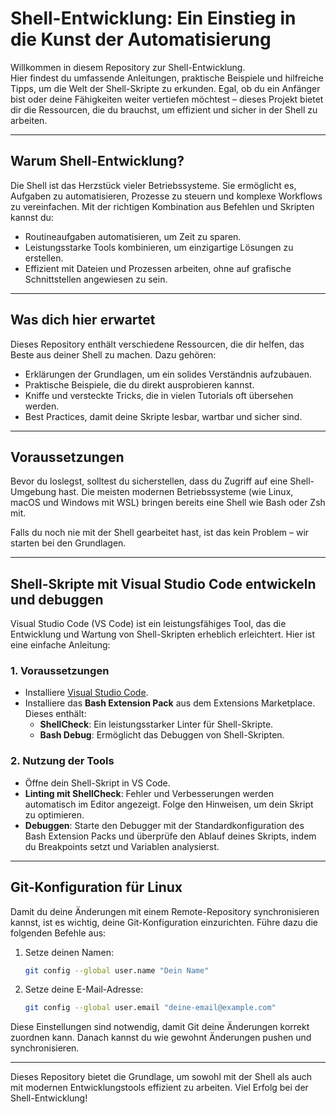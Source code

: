 # Shell-Entwicklung: Ein Einstieg in die Kunst der Automatisierung

Willkommen in diesem Repository zur Shell-Entwicklung.  
Hier findest du umfassende Anleitungen, praktische Beispiele und hilfreiche Tipps, um die Welt der Shell-Skripte zu erkunden. Egal, ob du ein Anfänger bist oder deine Fähigkeiten weiter vertiefen möchtest – dieses Projekt bietet dir die Ressourcen, die du brauchst, um effizient und sicher in der Shell zu arbeiten.

---

## Warum Shell-Entwicklung?

Die Shell ist das Herzstück vieler Betriebssysteme. Sie ermöglicht es, Aufgaben zu automatisieren, Prozesse zu steuern und komplexe Workflows zu vereinfachen. Mit der richtigen Kombination aus Befehlen und Skripten kannst du:

- Routineaufgaben automatisieren, um Zeit zu sparen.  
- Leistungsstarke Tools kombinieren, um einzigartige Lösungen zu erstellen.  
- Effizient mit Dateien und Prozessen arbeiten, ohne auf grafische Schnittstellen angewiesen zu sein.  

---

## Was dich hier erwartet

Dieses Repository enthält verschiedene Ressourcen, die dir helfen, das Beste aus deiner Shell zu machen. Dazu gehören:

- Erklärungen der Grundlagen, um ein solides Verständnis aufzubauen.  
- Praktische Beispiele, die du direkt ausprobieren kannst.  
- Kniffe und versteckte Tricks, die in vielen Tutorials oft übersehen werden.  
- Best Practices, damit deine Skripte lesbar, wartbar und sicher sind.  

---

## Voraussetzungen

Bevor du loslegst, solltest du sicherstellen, dass du Zugriff auf eine Shell-Umgebung hast. Die meisten modernen Betriebssysteme (wie Linux, macOS und Windows mit WSL) bringen bereits eine Shell wie Bash oder Zsh mit.

Falls du noch nie mit der Shell gearbeitet hast, ist das kein Problem – wir starten bei den Grundlagen.

---

## Shell-Skripte mit Visual Studio Code entwickeln und debuggen

Visual Studio Code (VS Code) ist ein leistungsfähiges Tool, das die Entwicklung und Wartung von Shell-Skripten erheblich erleichtert. Hier ist eine einfache Anleitung:

### 1. Voraussetzungen

- Installiere [Visual Studio Code](https://code.visualstudio.com/).
- Installiere das **Bash Extension Pack** aus dem Extensions Marketplace. Dieses enthält:
  - **ShellCheck**: Ein leistungsstarker Linter für Shell-Skripte.
  - **Bash Debug**: Ermöglicht das Debuggen von Shell-Skripten.

### 2. Nutzung der Tools

- Öffne dein Shell-Skript in VS Code.
- **Linting mit ShellCheck**: Fehler und Verbesserungen werden automatisch im Editor angezeigt. Folge den Hinweisen, um dein Skript zu optimieren.
- **Debuggen**: Starte den Debugger mit der Standardkonfiguration des Bash Extension Packs und überprüfe den Ablauf deines Skripts, indem du Breakpoints setzt und Variablen analysierst.

---

## Git-Konfiguration für Linux

Damit du deine Änderungen mit einem Remote-Repository synchronisieren kannst, ist es wichtig, deine Git-Konfiguration einzurichten. Führe dazu die folgenden Befehle aus:

1. Setze deinen Namen:
   ```bash
   git config --global user.name "Dein Name"
   ```
2. Setze deine E-Mail-Adresse:
   ```bash
   git config --global user.email "deine-email@example.com"
   ```

Diese Einstellungen sind notwendig, damit Git deine Änderungen korrekt zuordnen kann. Danach kannst du wie gewohnt Änderungen pushen und synchronisieren.

---

Dieses Repository bietet die Grundlage, um sowohl mit der Shell als auch mit modernen Entwicklungstools effizient zu arbeiten. Viel Erfolg bei der Shell-Entwicklung!
